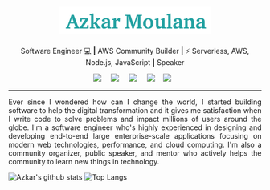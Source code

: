 <h1 align="center"><img src="https://github.com/azkarmoulana/azkarmoulana/blob/master/azkar-name.png" width="300px"></h1>

<p align='center'>
  Software Engineer 💻 <b>|</b> AWS Community Builder <b>|</b> ⚡ Serverless, AWS, Node.js, JavaScript <b>|</b> Speaker 
</p>

<p align='center'>
  <a href="https://twitter.com/Azkar_moulana"><img src="https://img.shields.io/badge/twitter-%231DA1F2.svg?&style=for-the-badge&logo=twitter&logoColor=white" /></a>&nbsp;&nbsp;&nbsp;&nbsp;
  <a href="https://www.linkedin.com/in/azkarmoulana/"><img src="https://img.shields.io/badge/linkedin-%230077B5.svg?&style=for-the-badge&logo=linkedin&logoColor=white" /></a>&nbsp;&nbsp;&nbsp;&nbsp;
  <a href="mailto:azkar.moulana@gmail.com"><img src="https://img.shields.io/badge/gmail-%23D14836.svg?&style=for-the-badge&logo=gmail&logoColor=white" /></a>&nbsp;&nbsp;&nbsp;&nbsp;
  <a href="https://azkarmoulana.medium.com/"><img src="https://img.shields.io/badge/medium-%2312100E.svg?&style=for-the-badge&logo=medium&logoColor=white" /></a>&nbsp;&nbsp;&nbsp;
  <a href="https://dev.to/azkar_moulana"><img src="https://img.shields.io/badge/DEV.TO-%230A0A0A.svg?&style=for-the-badge&logo=dev-dot-to&logoColor=white" /></a>&nbsp;&nbsp;&nbsp;
</p>

***

<div style="text-align: justify"> Ever since I wondered how can I change the world, I started building software to help the digital transformation and it gives me satisfaction when I write code to solve problems and impact millions of users around the globe. I'm a software engineer who's highly experienced in designing and developing end-to-end large enterprise-scale applications focusing on modern web technologies, performance, and cloud computing. I'm also a community organizer, public speaker, and mentor who actively helps the community to learn new things in technology. </div>


![Azkar's github stats](https://github-readme-stats.vercel.app/api?username=azkarmoulana&count_private=true&show_icons=true&include_all_commits=true)
![Top Langs](https://github-readme-stats.vercel.app/api/top-langs/?username=azkarmoulana&layout=compact&langs_count=10)
